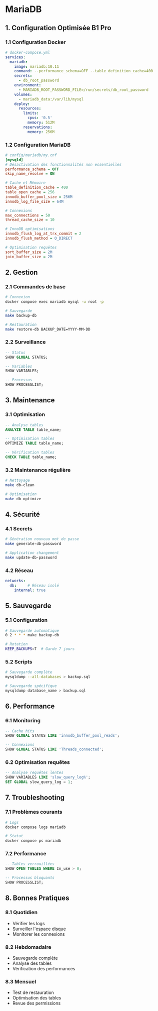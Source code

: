 # MariaDB

## 1. Configuration Optimisée B1 Pro

### 1.1 Configuration Docker
```yaml
# docker-compose.yml
services:
  mariadb:
    image: mariadb:10.11
    command: --performance_schema=OFF --table_definition_cache=400
    secrets:
      - db_root_password
    environment:
      - MARIADB_ROOT_PASSWORD_FILE=/run/secrets/db_root_password
    volumes:
      - mariadb_data:/var/lib/mysql
    deploy:
      resources:
        limits:
          cpus: '0.5'
          memory: 512M
        reservations:
          memory: 256M
```

### 1.2 Configuration MariaDB
```ini
# config/mariadb/my.cnf
[mysqld]
# Désactivation des fonctionnalités non essentielles
performance_schema = OFF
skip_name_resolve = ON

# Cache et Mémoire
table_definition_cache = 400
table_open_cache = 256
innodb_buffer_pool_size = 256M
innodb_log_file_size = 64M

# Connexions
max_connections = 50
thread_cache_size = 10

# InnoDB optimisations
innodb_flush_log_at_trx_commit = 2
innodb_flush_method = O_DIRECT

# Optimisation requêtes
sort_buffer_size = 2M
join_buffer_size = 2M
```

## 2. Gestion

### 2.1 Commandes de base
```bash
# Connexion
docker compose exec mariadb mysql -u root -p

# Sauvegarde
make backup-db

# Restauration
make restore-db BACKUP_DATE=YYYY-MM-DD
```

### 2.2 Surveillance
```sql
-- Status
SHOW GLOBAL STATUS;

-- Variables
SHOW VARIABLES;

-- Processus
SHOW PROCESSLIST;
```

## 3. Maintenance

### 3.1 Optimisation
```sql
-- Analyse tables
ANALYZE TABLE table_name;

-- Optimisation tables
OPTIMIZE TABLE table_name;

-- Vérification tables
CHECK TABLE table_name;
```

### 3.2 Maintenance régulière
```bash
# Nettoyage
make db-clean

# Optimisation
make db-optimize
```

## 4. Sécurité

### 4.1 Secrets
```bash
# Génération nouveau mot de passe
make generate-db-password

# Application changement
make update-db-password
```

### 4.2 Réseau
```yaml
networks:
  db:     # Réseau isolé
    internal: true
```

## 5. Sauvegarde

### 5.1 Configuration
```bash
# Sauvegarde automatique
0 2 * * * make backup-db

# Rotation
KEEP_BACKUPS=7  # Garde 7 jours
```

### 5.2 Scripts
```bash
# Sauvegarde complète
mysqldump --all-databases > backup.sql

# Sauvegarde spécifique
mysqldump database_name > backup.sql
```

## 6. Performance

### 6.1 Monitoring
```sql
-- Cache hits
SHOW GLOBAL STATUS LIKE 'innodb_buffer_pool_reads';

-- Connexions
SHOW GLOBAL STATUS LIKE 'Threads_connected';
```

### 6.2 Optimisation requêtes
```sql
-- Analyse requêtes lentes
SHOW VARIABLES LIKE 'slow_query_log%';
SET GLOBAL slow_query_log = 1;
```

## 7. Troubleshooting

### 7.1 Problèmes courants
```bash
# Logs
docker compose logs mariadb

# Statut
docker compose ps mariadb
```

### 7.2 Performance
```sql
-- Tables verrouillées
SHOW OPEN TABLES WHERE In_use > 0;

-- Processus bloquants
SHOW PROCESSLIST;
```

## 8. Bonnes Pratiques

### 8.1 Quotidien
- Vérifier les logs
- Surveiller l'espace disque
- Monitorer les connexions

### 8.2 Hebdomadaire
- Sauvegarde complète
- Analyse des tables
- Vérification des performances

### 8.3 Mensuel
- Test de restauration
- Optimisation des tables
- Revue des permissions